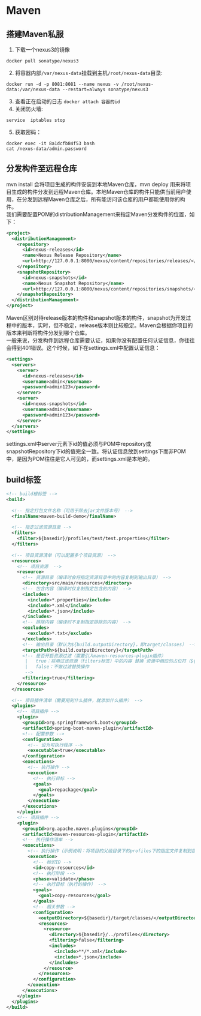 # Maven
## 搭建Maven私服
1.	下载一个nexus3的镜像
```
docker pull sonatype/nexus3
```
2.	将容器内部`/var/nexus-data`挂载到主机`/root/nexus-data`目录:
```
docker run -d -p 8081:8081 --name nexus -v /root/nexus-data:/var/nexus-data --restart=always sonatype/nexus3
```
3. 查看正在启动的日志 `docker attach 容器的id`
4. 关闭防火墙:
```
service  iptables stop
```
5. 获取密码：
```
docker exec -it 8a1dcfb84f53 bash
cat /nexus-data/admin.password
```
## 分发构件至远程仓库
mvn install 会将项目生成的构件安装到本地Maven仓库，mvn deploy 用来将项目生成的构件分发到远程Maven仓库。本地Maven仓库的构件只能供当前用户使用，在分发到远程Maven仓库之后，所有能访问该仓库的用户都能使用你的构件。   
我们需要配置POM的distributionManagement来指定Maven分发构件的位置，如下：
```xml
<project>       
  <distributionManagement>    
    <repository>    
      <id>nexus-releases</id>    
      <name>Nexus Release Repository</name>    
      <url>http://127.0.0.1:8080/nexus/content/repositories/releases/</url>    
    </repository>    
    <snapshotRepository>    
      <id>nexus-snapshots</id>    
      <name>Nexus Snapshot Repository</name>    
      <url>http://127.0.0.1:8080/nexus/content/repositories/snapshots/</url>    
    </snapshotRepository>    
  </distributionManagement>      
</project>    
```
Maven区别对待release版本的构件和snapshot版本的构件，snapshot为开发过程中的版本，实时，但不稳定，release版本则比较稳定。Maven会根据你项目的版本来判断将构件分发到哪个仓库。    
一般来说，分发构件到远程仓库需要认证，如果你没有配置任何认证信息，你往往会得到401错误。这个时候，如下在settings.xml中配置认证信息：
```xml
<settings>     
  <servers>    
    <server>    
      <id>nexus-releases</id>    
      <username>admin</username>    
      <password>admin123</password>    
    </server>    
    <server>    
      <id>nexus-snapshots</id>    
      <username>admin</username>    
      <password>admin123</password>    
    </server>      
  </servers>       
</settings>  
```
settings.xml中server元素下id的值必须与POM中repository或snapshotRepository下id的值完全一致。将认证信息放到settings下而非POM中，是因为POM往往是它人可见的，而settings.xml是本地的。

## build标签
```xml
<!-- build根标签 -->
<build>
  
  <!-- 指定打包文件名称（可用于除去jar文件版本号） -->
  <finalName>maven-build-demo</finalName>
  
  <!-- 指定过滤资源目录 -->
  <filters>
    <filter>${basedir}/profiles/test/test.properties</filter>
  </filters>
  
  <!-- 项目资源清单（可以配置多个项目资源） -->
  <resources>
    <!-- 项目资源  -->
    <resource>
      <!-- 资源目录（编译时会将指定资源目录中的内容复制到输出目录） -->
      <directory>src/main/resources</directory>
      <!-- 包含内容（编译时仅复制指定包含的内容） -->
      <includes>
        <include>*.properties</include>
        <include>*.xml</include>
        <include>*.json</include>
      </includes>
      <!-- 排除内容（编译时不复制指定排除的内容） -->
      <excludes>
        <exclude>*.txt</exclude>
      </excludes>
      <!-- 输出目录（默认为${build.outputDirectory}，即target/classes） -->
      <targetPath>${build.outputDirectory}</targetPath>
      <!-- 是否开启资源过滤（需要引入maven-resources-plugin插件）
       |   true：将用过滤资源（filters标签）中的内容 替换 资源中相应的占位符（${Xxxx}）内容
       |   false：不做过滤替换操作
       -->
      <filtering>true</filtering>
    </resource>
  </resources>
  
  <!-- 项目插件清单（需要用到什么插件，就添加什么插件） -->
  <plugins>
    <!-- 项目插件 -->
    <plugin>
      <groupId>org.springframework.boot</groupId>
      <artifactId>spring-boot-maven-plugin</artifactId>
      <!-- 配置参数 -->
      <configuration>
        <!-- 设为可执行程序 -->
        <executable>true</executable>
      </configuration>
      <executions>
        <!-- 执行操作 -->
        <execution>
          <!-- 执行目标 -->
          <goals>
            <goal>repackage</goal>
          </goals>
        </execution>
      </executions>
    </plugin>
    <!-- 项目插件 -->
    <plugin>
      <groupId>org.apache.maven.plugins</groupId>
      <artifactId>maven-resources-plugin</artifactId>
      <!-- 执行操作清单 -->
      <executions>
        <!-- 执行操作（示例说明：将项目的父级目录下的profiles下的指定文件复制到指定输出目录） -->
        <execution>
          <!-- 标识ID -->
          <id>copy-resources</id>
          <!-- 执行阶段 -->
          <phase>validate</phase>
          <!-- 执行目标（执行的操作） -->
          <goals>
            <goal>copy-resources</goal>
          </goals>
          <!-- 相关参数 -->
          <configuration>
            <outputDirectory>${basedir}/target/classes/</outputDirectory>
            <resources>
              <resource>
                <directory>${basedir}/../profiles</directory>
                <filtering>false</filtering>
                <includes>
                  <include>**/*.xml</include>
                  <include>*.json</include>
                </includes>
              </resource>
            </resources>
          </configuration>
        </execution>
      </executions>
    </plugin>
  </plugins>
</build>
```


